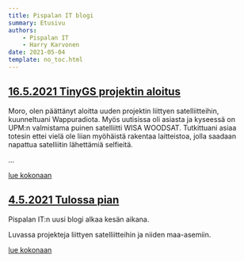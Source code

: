 ```yaml
---
title: Pispalan IT blogi
summary: Etusivu
authors:
    - Pispalan IT
    - Harry Karvonen
date: 2021-05-04
template: no_toc.html
---
```

## [16.5.2021 TinyGS projektin aloitus](2021/05/16/tinygs_projektin_aloitus.md)

Moro, olen päättänyt aloitta uuden projektin liittyen satelliitteihin, kuunneltuani Wappuradiota. Myös uutisissa oli asiasta ja kyseessä on UPM:n valmistama puinen satelliitti WISA WOODSAT. Tutkittuani asiaa totesin ettei vielä ole liian myöhäistä rakentaa laitteistoa, jolla saadaan napattua satelliitin lähettämiä selfieitä.

...

[lue kokonaan](2021/05/16/tinygs_projektin_aloitus.md)

## [4.5.2021 Tulossa pian](2021/05/04/tulossa_pian.md)

Pispalan IT:n uusi blogi alkaa kesän aikana.

Luvassa projekteja liittyen satelliitteihin ja niiden maa-asemiin.

[lue kokonaan](2021/05/04/tulossa_pian.md)
